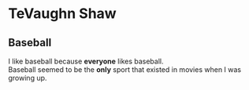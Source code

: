 # TeVaughn Shaw
## Baseball

I like baseball because **everyone** likes baseball.<br>
Baseball seemed to be the **only** sport that existed in movies when I was growing up.